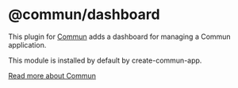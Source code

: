 # @commun/dashboard

This plugin for [Commun](https://github.com/commundev/commun) adds a dashboard for managing a Commun application.

This module is installed by default by create-commun-app.

[Read more about Commun](https://github.com/commundev/commun)
